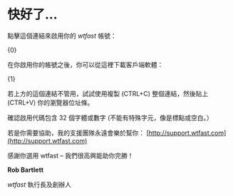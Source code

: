﻿# 快好了…

點擊這個連結來啟用你的 *wtfast* 帳號：

{0}

在你啟用你的帳號之後，你可以從這裡下載客戶端軟體：

{1}

若上方的這個連結不管用，試試使用複製 (CTRL+C) 整個連結，然後貼上 (CTRL+V) 你的瀏覽器位址條。 

確認啟用代碼包含 32 個字體或數字 (不能有特殊字元，像是標點或空白。）

若是你需要協助，我的支援團隊永遠會樂於幫你： [http://support.wtfast.com](http://support.wtfast.com)

感謝你選用 wtfast – 我們很高興能助你完勝！

**Rob Bartlett**

*wtfast* 執行長及創辦人